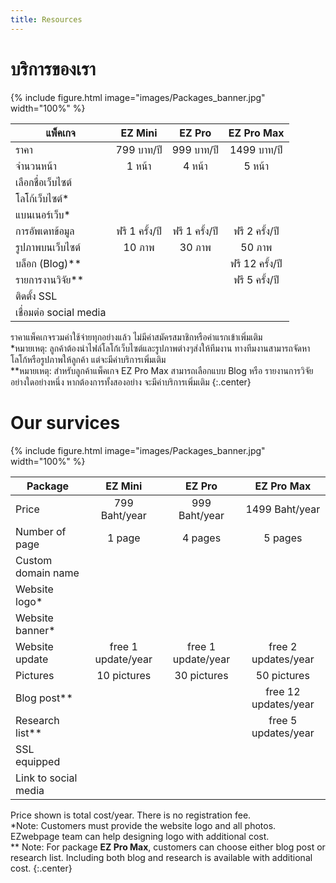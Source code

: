 ```yaml
---
title: Resources
---
```


# <i class="fas fa-tools"></i>บริการของเรา

{%
  include figure.html
  image="images/Packages_banner.jpg"
  width="100%"
%}

| **แพ็คเกจ** | **EZ Mini** | **EZ Pro** | **EZ Pro Max** | 
| ----- | :----: | :----: | :----: |
| ราคา | 799 บาท/ปี | 999 บาท/ปี | 1499 บาท/ปี | 
| จำนวนหน้า |  1 หน้า   |  4 หน้า   |  5 หน้า   | 
| เลือกชื่อเว็บไซต์  |  <span style="font-size: 18px; color: Dodgerblue;"><i class="far fa-check-circle"></i></span>   |  <span style="font-size: 18px; color: Dodgerblue;"><i class="far fa-check-circle"></i></span>   |  <span style="font-size: 18px; color: Dodgerblue;"><i class="far fa-check-circle"></i></span> |
| โลโก้เว็บไซต์*  |   <span style="font-size: 18px; color: Dodgerblue;"><i class="far fa-check-circle"></i></span>   |  <span style="font-size: 18px; color: Dodgerblue;"><i class="far fa-check-circle"></i></span>   |  <span style="font-size: 18px; color: Dodgerblue;"><i class="far fa-check-circle"></i></span> |
| แบนเนอร์เว็บ*  |   <span style="font-size: 18px; color: Dodgerblue;"><i class="far fa-check-circle"></i></span>   |  <span style="font-size: 18px; color: Dodgerblue;"><i class="far fa-check-circle"></i></span>   |  <span style="font-size: 18px; color: Dodgerblue;"><i class="far fa-check-circle"></i></span> |
| การอัพเดทข้อมูล |  ฟรี 1 ครั้ง/ปี   |  ฟรี 1 ครั้ง/ปี   |  ฟรี 2 ครั้ง/ปี   |
| รูปภาพบนเว็บไซต์ |  10 ภาพ   |  30 ภาพ   |  50 ภาพ   |
| บล็อก (Blog)** |  <span style="font-size: 18px; color: Tomato;"><i class="far fa-times-circle"></i></span>   |  <span style="font-size: 18px; color: Tomato;"><i class="far fa-times-circle"></i></span>   |  ฟรี 12 ครั้ง/ปี   |
| รายการงานวิจัย** |  <span style="font-size: 18px; color: Tomato;"><i class="far fa-times-circle"></i></span>   |  <span style="font-size: 18px; color: Tomato;"><i class="far fa-times-circle"></i></span>   |  ฟรี 5 ครั้ง/ปี   |
| ติดตั้ง SSL |  <span style="font-size: 18px; color: Dodgerblue;"><i class="far fa-check-circle"></i></span>   |  <span style="font-size: 18px; color: Dodgerblue;"><i class="far fa-check-circle"></i></span>   |  <span style="font-size: 18px; color: Dodgerblue;"><i class="far fa-check-circle"></i></span> |
| เชื่อมต่อ social media |  <span style="font-size: 18px; color: Dodgerblue;"><i class="far fa-check-circle"></i></span>  |  <span style="font-size: 18px; color: Dodgerblue;"><i class="far fa-check-circle"></i></span>   |  <span style="font-size: 18px; color: Dodgerblue;"><i class="far fa-check-circle"></i></span>   | 

ราคาแพ็คเกจรวมค่าใช้จ่ายทุกอย่างแล้ว ไม่มีค่าสมัครสมาชิกหรือค่าแรกเข้าเพิ่มเติม <br>
*หมายเหตุ: ลูกค้าต้องนำไฟล์โลโก้เว็บไซต์และรูปภาพต่างๆส่งให้ทีมงาน ทางทีมงานสามารถจัดหาโลโก้หรือรูปภาพให้ลูกค้า แต่จะมีค่าบริการเพิ่มเติม <br>
**หมายเหตุ: สำหรับลูกค้าแพ็คเกจ EZ Pro Max สามารถเลือกแบบ Blog หรือ รายงานการวิจัย อย่างใดอย่างหนึ่ง หากต้องการทั้งสองอย่าง จะมีค่าบริการเพิ่มเติม
{:.center}


# <i class="fas fa-tools"></i>Our survices

{%
  include figure.html
  image="images/Packages_banner.jpg"
  width="100%"
%}

| **Package** | **EZ Mini** | **EZ Pro** | **EZ Pro Max** |
| ----- | :----: | :----: | :----: |
| Price | 799 Baht/year | 999 Baht/year | 1499 Baht/year | 
| Number of page |  1 page   |  4 pages   |  5 pages   |  
| Custom domain name  |  <span style="font-size: 18px; color: Dodgerblue;"><i class="far fa-check-circle"></i></span>   |  <span style="font-size: 18px; color: Dodgerblue;"><i class="far fa-check-circle"></i></span>   |  <span style="font-size: 18px; color: Dodgerblue;"><i class="far fa-check-circle"></i></span> |
| Website logo*  |   <span style="font-size: 18px; color: Dodgerblue;"><i class="far fa-check-circle"></i></span>   |  <span style="font-size: 18px; color: Dodgerblue;"><i class="far fa-check-circle"></i></span>   |  <span style="font-size: 18px; color: Dodgerblue;"><i class="far fa-check-circle"></i></span> |
| Website banner*  |   <span style="font-size: 18px; color: Dodgerblue;"><i class="far fa-check-circle"></i></span>   |  <span style="font-size: 18px; color: Dodgerblue;"><i class="far fa-check-circle"></i></span>   |  <span style="font-size: 18px; color: Dodgerblue;"><i class="far fa-check-circle"></i></span> |
| Website update |  free 1 update/year  |  free 1 update/year   |  free 2 updates/year   |
| Pictures |  10 pictures   |  30 pictures   |  50 pictures   |
| Blog post** |  <span style="font-size: 18px; color: Tomato;"><i class="far fa-times-circle"></i></span>   |  <span style="font-size: 18px; color: Tomato;"><i class="far fa-times-circle"></i></span>   |  free 12 updates/year   |
| Research list** |  <span style="font-size: 18px; color: Tomato;"><i class="far fa-times-circle"></i></span>   |  <span style="font-size: 18px; color: Tomato;"><i class="far fa-times-circle"></i></span>   |  free 5 updates/year   |
| SSL equipped |  <span style="font-size: 18px; color: Dodgerblue;"><i class="far fa-check-circle"></i></span>   |  <span style="font-size: 18px; color: Dodgerblue;"><i class="far fa-check-circle"></i></span>   |  <i class="far fa-check-circle"></i> |
| Link to social media |  <span style="font-size: 18px; color: Dodgerblue;"><i class="far fa-check-circle"></i></span>  |  <span style="font-size: 18px; color: Dodgerblue;"><i class="far fa-check-circle"></i></span>   |  <span style="font-size: 18px; color: Dodgerblue;"><i class="far fa-check-circle"></i></span>   |

Price shown is total cost/year. There is no registration fee. <br>
*Note: Customers must provide the website logo and all photos. EZwebpage team can help designing logo with additional cost. <br>
** Note: For package **EZ Pro Max**, customers can choose either blog post or research list. Including both blog and research is available with additional cost.
{:.center}

